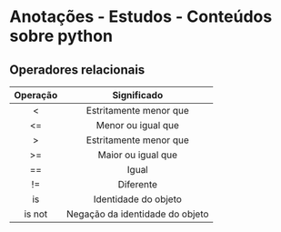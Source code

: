 # Anotações - Estudos - Conteúdos sobre python

## Operadores relacionais

| Operação | Significado |
|:--------:|:-----------:|
|<|Estritamente menor que|
|<=|Menor ou igual que|
|>|Estritamente menor que|
|>=|Maior ou igual que|
|==|Igual|
|!=|Diferente|
|is|Identidade do objeto|
|is not|Negação da identidade do objeto|
